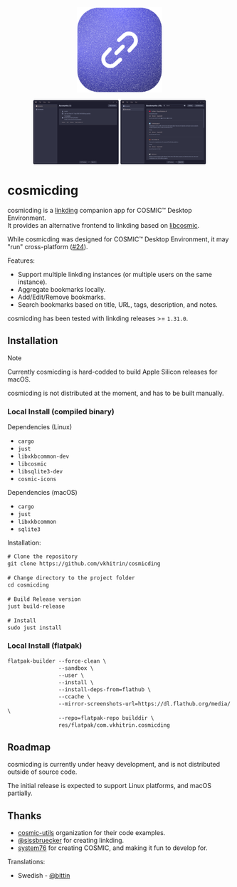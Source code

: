 <p align="center">
  <img alt="cosmicding logo" src="./res/linux/icons/hicolor/256x256/apps/com.vkhitrin.cosmicding.png" alt="Logo" height="192px" width="192px">
</p>

<p align="center">
    <img alt="cosmicding accounts page" src="./res/screenshots/accounts.png" width="192">
    <img alt="cosmicding bookmarks page" src="./res/screenshots/bookmarks.png" width="192">
</p>

# cosmicding

cosmicding is a [linkding](https://github.com/sissbruecker/linkding) companion app for COSMIC™ Desktop Environment.  
It provides an alternative frontend to linkding based on [libcosmic](https://github.com/pop-os/libcosmic).

While cosmicding was designed for COSMIC™ Desktop Environment, it may "run" cross-platform ([#24](https://github.com/vkhitrin/cosmicding/issues/24)).

Features:

- Support multiple linkding instances (or multiple users on the same instance).
- Aggregate bookmarks locally.
- Add/Edit/Remove bookmarks.
- Search bookmarks based on title, URL, tags, description, and notes.

cosmicding has been tested with linkding releases >= `1.31.0`.

## Installation

> [!NOTE]
> Currently cosmicding is hard-codded to build Apple Silicon releases for macOS.

cosmicding is not distributed at the moment, and has to be built manually.

### Local Install (compiled binary)

Dependencies (Linux)

- `cargo`
- `just`
- `libxkbcommon-dev`
- `libcosmic`
- `libsqlite3-dev`
- `cosmic-icons`

Dependencies (macOS)

- `cargo`
- `just`
- `libxkbcommon`
- `sqlite3`

Installation:

```shell
# Clone the repository
git clone https://github.com/vkhitrin/cosmicding

# Change directory to the project folder
cd cosmicding

# Build Release version
just build-release

# Install
sudo just install
```

### Local Install (flatpak)

```shell
flatpak-builder --force-clean \
                --sandbox \
                --user \
                --install \
                --install-deps-from=flathub \
                --ccache \
                --mirror-screenshots-url=https://dl.flathub.org/media/ \
                --repo=flatpak-repo builddir \
                res/flatpak/com.vkhitrin.cosmicding
````

## Roadmap

cosmicding is currently under heavy development, and is not distributed outside of source code.

The initial release is expected to support Linux platforms, and macOS partially.

## Thanks

- [cosmic-utils](https://github.com/cosmic-utils) organization for their code examples.
- [@sissbruecker](https://github.com/sissbruecker) for creating linkding.
- [system76](https://system76.com) for creating COSMIC, and making it fun to develop for.

Translations:

- Swedish - [@bittin](https://github.com/bittin)
